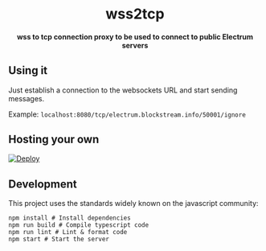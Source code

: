 <h1 align="center">
  wss2tcp
  <br>
</h1>

<h4 align="center">wss to tcp connection proxy to be used to connect to public Electrum servers</h4>

## Using it
Just establish a connection to the websockets URL and start sending messages.

Example: `localhost:8080/tcp/electrum.blockstream.info/50001/ignore`

## Hosting your own
[![Deploy](https://www.herokucdn.com/deploy/button.svg)](https://heroku.com/deploy)

## Development
This project uses the standards widely known on the javascript community:
```
npm install # Install dependencies
npm run build # Compile typescript code
npm run lint # Lint & format code
npm start # Start the server
```
